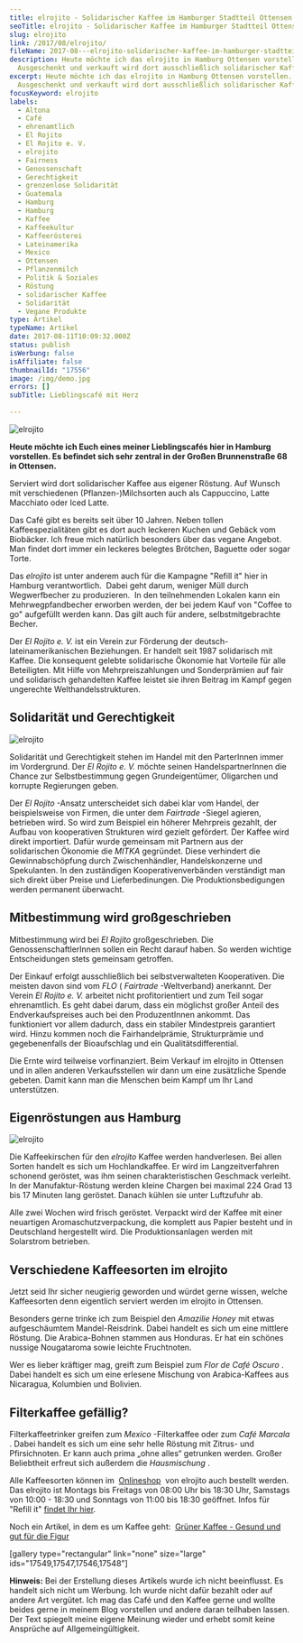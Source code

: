 ```yaml
---
title: elrojito - Solidarischer Kaffee im Hamburger Stadtteil Ottensen
seoTitle: elrojito - Solidarischer Kaffee im Hamburger Stadtteil Ottensen
slug: elrojito
link: /2017/08/elrojito/
fileName: 2017-08---elrojito-solidarischer-kaffee-im-hamburger-stadtteil-ottensen.md
description: Heute möchte ich das elrojito in Hamburg Ottensen vorstellen.
  Ausgeschenkt und verkauft wird dort ausschließlich solidarischer Kaffee.
excerpt: Heute möchte ich das elrojito in Hamburg Ottensen vorstellen.
  Ausgeschenkt und verkauft wird dort ausschließlich solidarischer Kaffee.
focusKeyword: elrojito
labels:
  - Altona
  - Café
  - ehrenamtlich
  - El Rojito
  - El Rojito e. V.
  - elrojito
  - Fairness
  - Genossenschaft
  - Gerechtigkeit
  - grenzenlose Solidarität
  - Guatemala
  - Hamburg
  - Hamburg
  - Kaffee
  - Kaffeekultur
  - Kaffeerösterei
  - Lateinamerika
  - Mexico
  - Ottensen
  - Pflanzenmilch
  - Politik & Soziales
  - Röstung
  - solidarischer Kaffee
  - Solidarität
  - Vegane Produkte
type: Artikel
typeName: Artikel
date: 2017-08-11T10:09:32.000Z
status: publish
isWerbung: false
isAffiliate: false
thumbnailId: "17556"
image: /img/demo.jpg
errors: []
subTitle: Lieblingscafé mit Herz
  
---
```


![elrojito](http://cardamonchai.com/wp-content/uploads/2017/08/36452318776_7ac0ea3a57_z-300x400.jpg)

**Heute möchte ich Euch eines meiner Lieblingscafés hier in Hamburg vorstellen.
Es befindet sich sehr zentral in der Großen Brunnenstraße 68 in Ottensen.**

Serviert wird dort solidarischer Kaffee aus eigener Röstung. Auf Wunsch mit
verschiedenen (Pflanzen-)Milchsorten auch als Cappuccino, Latte Macchiato oder
Iced Latte.

Das Café gibt es bereits seit über 10 Jahren. Neben tollen Kaffeespezialitäten
gibt es dort auch leckeren Kuchen und Gebäck vom Biobäcker. Ich freue mich
natürlich besonders über das vegane Angebot. Man findet dort immer ein leckeres
belegtes Brötchen, Baguette oder sogar Torte.

Das _elrojito_ ist unter anderem auch für die Kampagne "Refill it" hier in
Hamburg verantwortlich.  Dabei geht darum, weniger Müll durch Wegwerfbecher zu
produzieren.  In den teilnehmenden Lokalen kann ein Mehrwegpfandbecher erworben
werden, der bei jedem Kauf von "Coffee to go" aufgefüllt werden kann. Das gilt
auch für andere, selbstmitgebrachte Becher.

Der _El Rojito e. V._ ist ein Verein zur Förderung der
deutsch-lateinamerikanischen Beziehungen. Er handelt seit 1987 solidarisch mit
Kaffee. Die konsequent gelebte solidarische Ökonomie hat Vorteile für alle
Beteiligten. Mit Hilfe von Mehrpreiszahlungen und Sonderprämien auf fair und
solidarisch gehandelten Kaffee leistet sie ihren Beitrag im Kampf gegen
ungerechte Welthandelsstrukturen.

## Solidarität und Gerechtigkeit

![elrojito](http://cardamonchai.com/wp-content/uploads/2017/08/36498656565_27d82581fb_z-300x400.jpg)

Solidarität und Gerechtigkeit stehen im Handel mit den ParterInnen immer im
Vordergrund. Der _El Rojito e. V._ möchte seinen HandelspartnerInnen die Chance
zur Selbstbestimmung gegen Grundeigentümer, Oligarchen und korrupte Regierungen
geben.

Der _El Rojito_ -Ansatz unterscheidet sich dabei klar vom Handel, der
beispielsweise von Firmen, die unter dem _Fairtrade_ -Siegel agieren, betrieben
wird. So wird zum Beispiel ein höherer Mehrpreis gezahlt, der Aufbau von
kooperativen Strukturen wird gezielt gefördert. Der Kaffee wird direkt
importiert. Dafür wurde gemeinsam mit Partnern aus der solidarischen Ökonomie
die _MITKA_ gegründet. Diese verhindert die Gewinnabschöpfung durch
Zwischenhändler, Handelskonzerne und Spekulanten. In den zuständigen
Kooperativenverbänden verständigt man sich direkt über Preise und
Lieferbedinungen. Die Produktionsbedigungen werden permanent überwacht.

## Mitbestimmung wird großgeschrieben

Mitbestimmung wird bei _El Rojito_ großgeschrieben. Die GenossenschaftlerInnen
sollen ein Recht darauf haben. So werden wichtige Entscheidungen stets gemeinsam
getroffen.

Der Einkauf erfolgt ausschließlich bei selbstverwalteten Kooperativen. Die
meisten davon sind vom _FLO_ ( _Fairtrade_ -Weltverband) anerkannt. Der Verein
_El Rojito e. V._ arbeitet nicht profitorientiert und zum Teil sogar
ehrenamtlich. Es geht dabei darum, dass ein möglichst großer Anteil des
Endverkaufspreises auch bei den ProduzentInnen ankommt. Das funktioniert vor
allem dadurch, dass ein stabiler Mindestpreis garantiert wird. Hinzu kommen noch
die Fairhandelprämie, Strukturprämie und gegebenenfalls der Bioaufschlag und ein
Qualitätsdifferential.

Die Ernte wird teilweise vorfinanziert. Beim Verkauf im elrojito in Ottensen und
in allen anderen Verkaufsstellen wir dann um eine zusätzliche Spende gebeten.
Damit kann man die Menschen beim Kampf um Ihr Land unterstützen.

## Eigenröstungen aus Hamburg

![elrojito](http://cardamonchai.com/wp-content/uploads/2017/08/36452318776_7ac0ea3a57_z-300x400.jpg)

Die Kaffeekirschen für den _elrojito_ Kaffee werden handverlesen. Bei allen
Sorten handelt es sich um Hochlandkaffee. Er wird im Langzeitverfahren schonend
geröstet, was ihm seinen charakteristischen Geschmack verleiht. In der
Manufaktur-Röstung werden kleine Chargen bei maximal 224 Grad 13 bis 17 Minuten
lang geröstet. Danach kühlen sie unter Luftzufuhr ab.

Alle zwei Wochen wird frisch geröstet. Verpackt wird der Kaffee mit einer
neuartigen Aromaschutzverpackung, die komplett aus Papier besteht und in
Deutschland hergestellt wird. Die Produktionsanlagen werden mit Solarstrom
betrieben.

## Verschiedene Kaffeesorten im elrojito

Jetzt seid Ihr sicher neugierig geworden und würdet gerne wissen, welche
Kaffeesorten denn eigentlich serviert werden im elrojito in Ottensen.

Besonders gerne trinke ich zum Beispiel den _Amazilie Honey_ mit etwas
aufgeschäumtem Mandel-Reisdrink. Dabei handelt es sich um eine mittlere Röstung.
Die Arabica-Bohnen stammen aus Honduras. Er hat ein schönes nussige Nougataroma
sowie leichte Fruchtnoten.

Wer es lieber kräftiger mag, greift zum Beispiel zum _Flor de Café Oscuro_ .
Dabei handelt es sich um eine erlesene Mischung von Arabica-Kaffees aus
Nicaragua, Kolumbien und Bolivien.

## Filterkaffee gefällig?

Filterkaffeetrinker greifen zum _Mexico_ -Filterkaffee oder zum _Café Marcala_ .
Dabei handelt es sich um eine sehr helle Röstung mit Zitrus- und Pfirsichnoten.
Er kann auch prima „ohne alles“ getrunken werden. Großer Beliebtheit erfreut
sich außerdem die _Hausmischung_ .

Alle Kaffeesorten können im  [Onlineshop](http://elrojito.de)  von elrojito auch
bestellt werden. Das elrojito ist Montags bis Freitags von 08:00 Uhr bis 18:30
Uhr, Samstags von 10:00 - 18:30 und Sonntags von 11:00 bis 18:30 geöffnet. Infos
für "Refill it" [findet Ihr hier](https://www.refillit-elrojito.de/).

Noch ein Artikel, in dem es um Kaffee geht: 
[Grüner Kaffee - Gesund und gut für die Figur](/andere-blogs/gruener-kaffee-gesund/)

[gallery type="rectangular" link="none" size="large"
ids="17549,17547,17546,17548"]

**Hinweis:** Bei der Erstellung dieses Artikels wurde ich nicht beeinflusst. Es
handelt sich nicht um Werbung. Ich wurde nicht dafür bezahlt oder auf andere Art
vergütet. Ich mag das Café und den Kaffee gerne und wollte beides gerne in
meinem Blog vorstellen und andere daran teilhaben lassen. Der Text spiegelt
meine eigene Meinung wieder und erhebt somit keine Ansprüche auf
Allgemeingültigkeit.

  